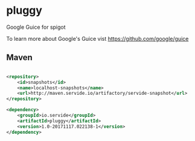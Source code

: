# pluggy

Google Guice for spigot

To learn more about Google's Guice vist https://github.com/google/guice

## Maven

```xml

<repository>
    <id>snapshots</id>
    <name>localhost-snapshots</name>
    <url>http://maven.servide.io/artifactory/servide-snapshot</url>
</repository>

<dependency>
    <groupId>io.servide</groupId>
    <artifactId>pluggy</artifactId>
    <version>1.0-20171117.022138-1</version>
</dependency>
```

